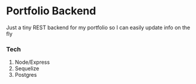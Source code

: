 # Portfolio Backend

Just a tiny REST backend for my portfolio so I can easily update info on the fly

### Tech

1. Node/Express
2. Sequelize
3. Postgres
